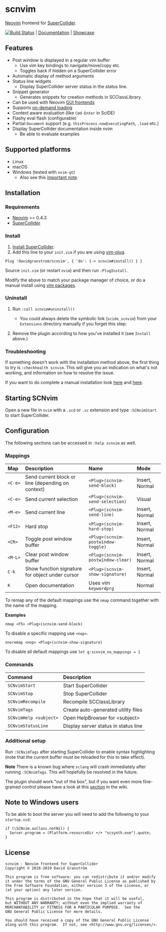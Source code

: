 # scnvim

[Neovim][neovim] frontend for [SuperCollider][supercollider].

[![Build Status](https://travis-ci.com/davidgranstrom/scnvim.svg?branch=master)](https://travis-ci.com/davidgranstrom/scnvim) | [Documentation](https://github.com/davidgranstrom/scnvim/wiki) | [Showcase](https://github.com/davidgranstrom/scnvim/wiki/Showcase)

## Features

* Post window is displayed in a regular vim buffer
  - Use vim key bindings to navigate/move/copy etc.
  - Toggles back if hidden on a SuperCollider error
* Automatic display of method arguments
* Status line widgets
  - Display SuperCollider server status in the status line.
* Snippet generator
  - Generates snippets for creation methods in SCClassLibrary.
* Can be used with Neovim [GUI frontends](https://github.com/neovim/neovim/wiki/Related-projects#gui)
* Supports [on-demand loading](https://github.com/junegunn/vim-plug#on-demand-loading-of-plugins)
* Context aware evaluation (like `Cmd-Enter` in ScIDE)
* Flashy eval flash (configurable)
* Partial `Document` support (e.g. `thisProcess.nowExecutingPath`, `.load` etc.)
* Display SuperCollider documentation inside nvim
  - Be able to evaluate examples

## Supported platforms

* Linux
* macOS
* Windows (tested with `nvim-qt`)
  - Also see this [important note](#note-to-windows-users).

## Installation

### Requirements

* [Neovim][neovim] >= 0.4.3
* [SuperCollider][supercollider]

### Install

1. [Install SuperCollider](https://supercollider.github.io/download).
2. Add this line to your `init.vim` if you are using [vim-plug](https://github.com/junegunn/vim-plug).

```vim
Plug 'davidgranstrom/scnvim', { 'do': {-> scnvim#install() } }
```

Source `init.vim` (or restart `nvim`) and then run `:PlugInstall`.

Modify the above to match your package manager of choice, or do a manual install using [vim packages](https://github.com/davidgranstrom/scnvim/wiki/Manual-installation).

### Uninstall

1. Run `:call scnvim#uninstall()`
    - You could always delete the symbolic link (`scide_scnvim`) from your `Extensions` directory manually if you forget this step.

2. Remove the plugin according to how you've installed it (see `Install` above.)

### Troubleshooting

If something doesn't work with the installation method above, the first thing
to try is `:checkhealth scnvim`. This will give you an indication on what's not
working, and information on how to resolve the issue.

If you want to do complete a manual installation look [here](https://github.com/davidgranstrom/scnvim/wiki/Manual-installation) and [here](https://github.com/davidgranstrom/scnvim/wiki/Manual-installation-of-SuperCollider-classes).

## Starting SCNvim

Open a new file in `nvim` with a `.scd` or `.sc` extension and type `:SCNvimStart` to start SuperCollider.

## Configuration

The following sections can be accessed in `:help scnvim` as well.

### Mappings

| Map     | Description                                                    | Name                               | Mode           |
|:--------|:---------------------------------------------------------------|:-----------------------------------|:---------------|
| `<C-e>` | Send current block or line (depending on context)              |`<Plug>(scnvim-send-block)`         | Insert, Normal |
| `<C-e>` | Send current selection                                         |`<Plug>(scnvim-send-selection)`     | Visual         |
| `<M-e>` | Send current line                                              | `<Plug>(scnvim-send-line)`         | Insert, Normal |
| `<F12>` | Hard stop                                                      | `<Plug>(scnvim-hard-stop)`         | Insert, Normal |
| `<CR>`  | Toggle post window buffer                                      | `<Plug>(scnvim-postwindow-toggle)` | Insert, Normal |
| `<M-L>` | Clear post window buffer                                       | `<Plug>(scnvim-postwindow-clear)`  | Insert, Normal |
| `C-k`   | Show function signature for object under cursor                | `<Plug>(scnvim-show-signature)`    | Insert, Normal |
| `K`     | Open documentation                                             | Uses vim `keywordprg`              | Normal         |

To remap any of the default mappings use the `nmap` command together with the name of the mapping.

**Examples**

```vim
nmap <F5> <Plug>(scnvim-send-block)
```

To disable a specific mapping use `<nop>`.
```vim
nnoremap <nop> <Plug>(scnvim-show-signature)
```

To disable all default mappings use `let g:scnvim_no_mappings = 1`

### Commands

| Command                | Description                          | 
|:-----------------------|:-------------------------------------|
| `SCNvimStart`          | Start SuperCollider                  |
| `SCNvimStop`           | Stop SuperCollider                   |
| `SCNvimRecompile`      | Recompile SCClassLibrary             |
| `SCNvimTags`           | Create auto-generated utility files  |
| `SCNvimHelp <subject>` | Open HelpBrowser for \<subject\>     |
| `SCNvimStatusLine`     | Display server status in status line |

### Additional setup

Run `:SCNvimTags` after starting SuperCollider to enable syntax highlighting
(note that the current buffer must be reloaded for this to take effect).

**Note** There is a known bug where `sclang` will crash immediately after running
`:SCNvimTags`. This will hopefully be resolved in the future.

The plugin should work "out of the box", but if you want even more fine-grained
control please have a look at this [section](https://github.com/davidgranstrom/scnvim/wiki/Additional-configuration) in the wiki.

## Note to Windows users

To be able to boot the server you will need to add the following to your `startup.scd`:

```supercollider
if (\SCNvim.asClass.notNil) {
  Server.program = (Platform.resourceDir +/+ "scsynth.exe").quote;
}
```

## License

```plain
scnvim - Neovim frontend for SuperCollider
Copyright © 2018-2019 David Granström

This program is free software: you can redistribute it and/or modify
it under the terms of the GNU General Public License as published by
the Free Software Foundation, either version 3 of the License, or
(at your option) any later version.

This program is distributed in the hope that it will be useful,
but WITHOUT ANY WARRANTY; without even the implied warranty of
MERCHANTABILITY or FITNESS FOR A PARTICULAR PURPOSE.  See the
GNU General Public License for more details.

You should have received a copy of the GNU General Public License
along with this program.  If not, see <http://www.gnu.org/licenses/>.
```

[neovim]: https://github.com/neovim/neovim
[supercollider]: https://github.com/supercollider/supercollider
